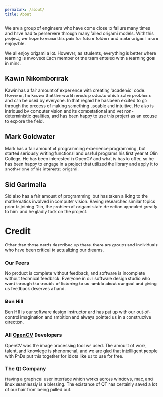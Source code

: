 ```yaml
---
permalink: /about/
title: About
---
```


We are a group of engineers who have come close to failure many times and have had to perservere through many failed origami models.
With this project, we hope to erase this pain for future folders and make origami more enjoyable.

We all enjoy origami a lot.
However, as students, everything is better where learning is involved!
Each member of the team entered with a learning goal in mind.

## Kawin Nikomborirak
Kawin has a fair amount of experience with creating 'academic' code.
However, he knows that the world needs products which solve problems and can be used by everyone.
In that regard he has been excited to go through the process of making something useable and intuitive.
He also is intrigued by computer vision and its computational and yet non-deterministic qualities, and has been happy to use this project as an excuse to explore the field.

## Mark Goldwater
Mark has a fair amount of programming experience programming, but started seriously writing functional and
useful programs his first year at Olin College. He has been interested in OpenCV and what is has to offer, so he
has been happy to engage in a project that utilized the library and apply it to another one of his interests: origami.

## Sid Garimella
Sid also has a fair amount of programming, but has taken a liking to the mathematics involved in computer vision. Having researched similar topics prior to joining Olin, the problem of origami state detection appealed greatly to him, and he gladly took on the project.

# Credit
Other than those nerds described up there, there are groups and individuals who have been critical to actualizing our dreams.

### Our Peers
No product is complete without feedback, and software is incomplete without technical feedback.
Everyone in our software design studio who went through the trouble of listening to us ramble about our goal and giving us feedback deserves a hand.

### Ben Hill
Ben Hill is our software design instructor and has put up with our out-of-control imagination and ambition and always pointed us in a constructive direction.

### All [OpenCV](https://opencv.org/) Developers
OpenCV was the image processing tool we used.
The amount of work, talent, and knowlege is phenomenal, and we are glad that intellligent people with PhDs put this together for idiots like us to use for free.

### The [Qt](https://www.qt.io/) Company
Having a graphical user interface which works across windows, mac, and linux seamlessly is a blessing.
The existance of QT has certainly saved a lot of our hair from being pulled out.
